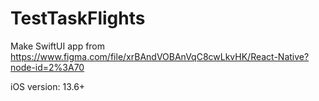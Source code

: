 # TestTaskFlights


Make SwiftUI app from https://www.figma.com/file/xrBAndVOBAnVqC8cwLkvHK/React-Native?node-id=2%3A70

iOS version: 13.6+
